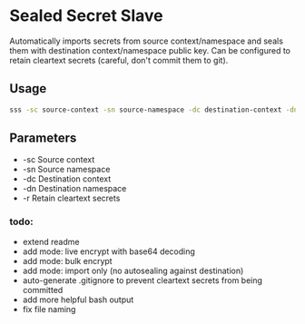 # Sealed Secret Slave

Automatically imports secrets from source context/namespace and seals them with destination context/namespace public key.
Can be configured to retain cleartext secrets (careful, don't commit them to git).

## Usage

```bash
sss -sc source-context -sn source-namespace -dc destination-context -dn destination-namespace (-r)
```

## Parameters

- -sc Source context
- -sn Source namespace
- -dc Destination context
- -dn Destination namespace
- -r Retain cleartext secrets


### todo: 
- extend readme
- add mode: live encrypt with base64 decoding
- add mode: bulk encrypt
- add mode: import only (no autosealing against destination)
- auto-generate .gitignore to prevent cleartext secrets from being committed
- add more helpful bash output
- fix file naming